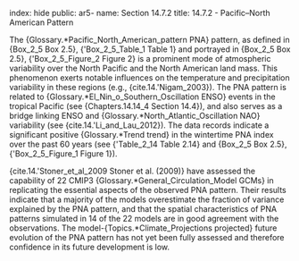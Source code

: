 index: hide
public: ar5-
name: Section 14.7.2
title: 14.7.2 - Pacific–North American Pattern

The {Glossary.*Pacific_North_American_pattern PNA} pattern, as defined in {Box_2_5 Box 2.5}, {'Box_2_5_Table_1 Table 1} and portrayed in {Box_2_5 Box 2.5}, {'Box_2_5_Figure_2 Figure 2} is a prominent mode of atmospheric variability over the North Pacific and the North American land mass. This phenomenon exerts notable influences on the temperature and precipitation variability in these regions (e.g., {cite.14.'Nigam_2003}). The PNA pattern is related to {Glossary.*El_Nin_o_Southern_Oscillation ENSO} events in the tropical Pacific (see {Chapters.14.14_4 Section 14.4}), and also serves as a bridge linking ENSO and {Glossary.*North_Atlantic_Oscillation NAO} variability (see {cite.14.'Li_and_Lau_2012}). The data records indicate a significant positive {Glossary.*Trend trend} in the wintertime PNA index over the past 60 years (see {'Table_2_14 Table 2.14} and {Box_2_5 Box 2.5}, {'Box_2_5_Figure_1 Figure 1}).

{cite.14.'Stoner_et_al_2009 Stoner et al. (2009)} have assessed the capability of 22 CMIP3 {Glossary.*General_Circulation_Model GCMs} in replicating the essential aspects of the observed PNA pattern. Their results indicate that a majority of the models overestimate the fraction of variance explained by the PNA pattern, and that the spatial characteristics of PNA patterns simulated in 14 of the 22 models are in good agreement with the observations. The model-{Topics.*Climate_Projections projected} future evolution of the PNA pattern has not yet been fully assessed and therefore confidence in its future development is low.

